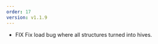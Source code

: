 ```yaml
---
order: 17
version: v1.1.9
---
```

- <span class="badge badge-pill badge-primary">FIX</span> Fix load bug where all structures turned into hives.